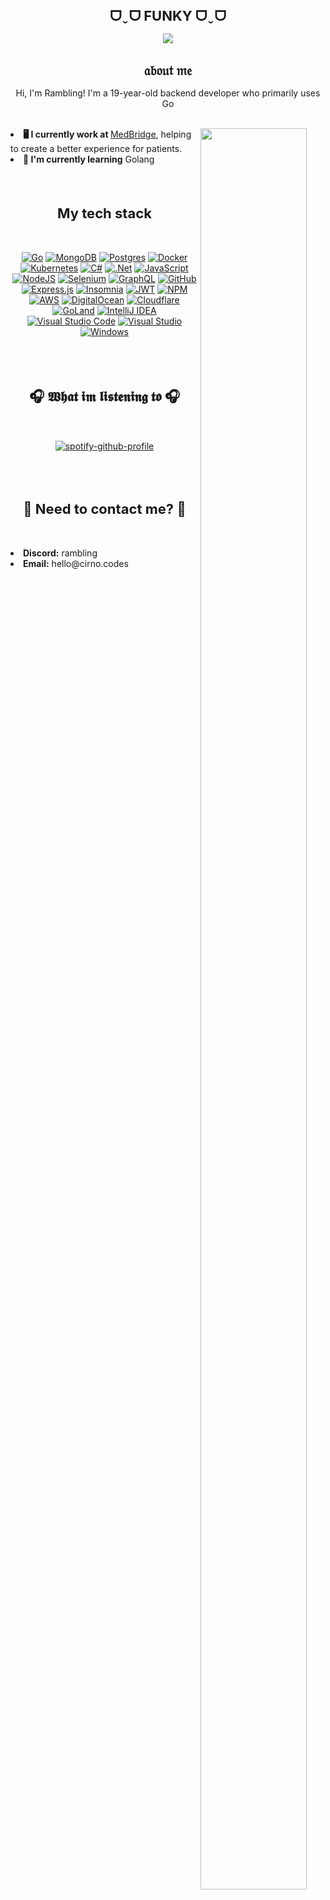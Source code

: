 <h1 align="center" style="font-size: 22px"> ᗜˬᗜ FUNKY ᗜˬᗜ </h1>
<div align="center"><p>
<img max-width="400" src="https://c.tenor.com/iIpVPcee16kAAAAC/anime-cirno.gif"/>
  </p>
</div>

<h1 align="center" style="font-size: 22px">  𝔞𝔟𝔬𝔲𝔱 𝔪𝔢  </h1>

  <p align="center">Hi, I'm Rambling! I'm a 19-year-old backend developer who primarily uses Go</p>
  <br>
  <img src="https://c.tenor.com/DAAQXWcreF4AAAAC/cirno-cirno-fumo.gif" align="right" style="width:85%&#x3b;max-width:200px&#x3b;"/>
  <li><b>🖥️ I currently work at <a href="https://medbridge.com"></b> MedBridge</a>, helping to create a better experience for patients.</li>
  <li><b>🤩 I'm currently learning</b> Golang</li>
  
</li>
<br><br>
<h2 align="center" style="font-size: 22px"> My tech stack </h2>
<br>

<div align="center"><p>
  
  [![Go](https://img.shields.io/badge/go-%2300ADD8.svg?style=for-the-badge&logo=go&logoColor=white)](https://go.dev) [![MongoDB](https://img.shields.io/badge/MongoDB-%234ea94b.svg?style=for-the-badge&logo=mongodb&logoColor=white)](https://www.mongodb.com/)  [![Postgres](https://img.shields.io/badge/postgres-%23316192.svg?style=for-the-badge&logo=postgresql&logoColor=white)](https://www.postgresql.org/) [![Docker](https://img.shields.io/badge/docker-%230db7ed.svg?style=for-the-badge&logo=docker&logoColor=white)](https://www.docker.com/) [![Kubernetes](https://img.shields.io/badge/kubernetes-%23326ce5.svg?style=for-the-badge&logo=kubernetes&logoColor=white)](https://kubernetes.io/) [![C#](https://img.shields.io/badge/c%23-%23239120.svg?style=for-the-badge&logo=c-sharp&logoColor=white)](https://dotnet.microsoft.com/en-us/languages/csharp) [![.Net](https://img.shields.io/badge/.NET-5C2D91?style=for-the-badge&logo=.net&logoColor=white)](https://dotnet.microsoft.com/en-us/) [![JavaScript](https://img.shields.io/badge/javascript-%23323330.svg?style=for-the-badge&logo=javascript&logoColor=%23F7DF1E)](https://www.javascript.com/) [![NodeJS](https://img.shields.io/badge/node.js-6DA55F?style=for-the-badge&logo=node.js&logoColor=white)](https://nodejs.org/en) [![Selenium](https://img.shields.io/badge/-selenium-%43B02A?style=for-the-badge&logo=selenium&logoColor=white)](https://www.selenium.dev/) [![GraphQL](https://img.shields.io/badge/-GraphQL-E10098?style=for-the-badge&logo=graphql&logoColor=white)](https://graphql.org/) [![GitHub](https://img.shields.io/badge/github-%23121011.svg?style=for-the-badge&logo=github&logoColor=white)](https://github.com) [![Express.js](https://img.shields.io/badge/express.js-%23404d59.svg?style=for-the-badge&logo=express&logoColor=%2361DAFB)](https://expressjs.com/) [![Insomnia](https://img.shields.io/badge/Insomnia-black?style=for-the-badge&logo=insomnia&logoColor=5849BE)](https://insomnia.rest/) [![JWT](https://img.shields.io/badge/JWT-black?style=for-the-badge&logo=JSON%20web%20tokens)](https://jwt.io/) [![NPM](https://img.shields.io/badge/NPM-%23000000.svg?style=for-the-badge&logo=npm&logoColor=white)](https://www.npmjs.com/) [![AWS](https://img.shields.io/badge/AWS-%23FF9900.svg?style=for-the-badge&logo=amazon-aws&logoColor=white)](https://aws.amazon.com/) [![DigitalOcean](https://img.shields.io/badge/DigitalOcean-%230167ff.svg?style=for-the-badge&logo=digitalOcean&logoColor=white)](https://www.digitalocean.com/) [![Cloudflare](https://img.shields.io/badge/Cloudflare-F38020?style=for-the-badge&logo=Cloudflare&logoColor=white)](https://www.cloudflare.com/) [![GoLand](https://img.shields.io/badge/GoLand-0f0f0f?&style=for-the-badge&logo=goland&logoColor=white)](https://www.jetbrains.com/go/) [![IntelliJ IDEA](https://img.shields.io/badge/IntelliJIDEA-000000.svg?style=for-the-badge&logo=intellij-idea&logoColor=white)](https://www.jetbrains.com/idea/) [![Visual Studio Code](https://img.shields.io/badge/Visual%20Studio%20Code-0078d7.svg?style=for-the-badge&logo=visual-studio-code&logoColor=white)](https://code.visualstudio.com/) [![Visual Studio](https://img.shields.io/badge/Visual%20Studio-5C2D91.svg?style=for-the-badge&logo=visual-studio&logoColor=white)](https://visualstudio.microsoft.com/) [![Windows](https://img.shields.io/badge/Windows-0078D6?style=for-the-badge&logo=windows&logoColor=white)](https://www.microsoft.com/en-us/windows)
<p>
</div>
<br><br>
<h2 align="center" style="font-size: 22px"> 🎧 𝖂𝖍𝖆𝖙 𝖎𝖒 𝖑𝖎𝖘𝖙𝖊𝖓𝖎𝖓𝖌 𝖙𝖔 🎧 </h2>
<br>

<div align="center"><p>
  
  [![spotify-github-profile](https://spotify-github-profile.vercel.app/api/view?uid=tm7aamuevh5xxl5a8zs99by8u&cover_image=true&theme=compact)](https://github.com/kittinan/spotify-github-profile)

<p>
<br><br>
</div>
<h2 align="center" style="font-size: 22px"> 📧 Need to contact me? 📧 </h2>
  <p align="center">
    <br>
    <li><b>Discord:</b> rambling</li>
    <li><b>Email:</b> hello@cirno.codes</li>
  </p>

<!-- 

Background gif. New patch credit: https://github.com/TheCubiq

```math
\mmlToken{ms}[fontfamily="goombafont&#x3b; color:transparent&#x3b; pointer-events: none&#x3b; z-index: -10&#x3b; position: fixed&#x3b; top: 0&#x3b; left: 0&#x3b; height: 100vh&#x3b; object-fit: cover&#x3b; background-size: cover&#x3b; width: 130vw&#x3b; opacity: 0.5&#x3b; background: url('https://github.com/rambiing/rambiing/blob/main/cirno.gif?raw=true')&#x3b;"]{}
```

<!-- 

Stretched cirno fumo code. If you want some customization, mess with the 0.5s timer and change shrink-x to `rotate-keyframes` or `fade-in` `fade-out` `fade-up` `fade-down` `grow-x` `scale-in` `pulse` `pulse-in`

```math
\mmlToken{ms}[fontfamily="goombafont&#x3b; color:transparent&#x3b; pointer-events: none&#x3b; z-index: 5&#x3b; position: fixed&#x3b; left: 50dvi&#x3b; top: 50dvb&#x3b; width: 80dvmin&#x3b; background-position: 0 0&#x3b; height: 80dvmin&#x3b; translate: -50% -50%&#x3b; opacity: 1&#x3b; background-repeat: no-repeat&#x3b; background-size: 100% 100%&#x3b; height: 100px&#x3b; width: 1000px&#x3b; animation: 0.8s linear both alternate infinite shrink-x&#x3b; background-image: url('https://github.com/rambiing/rambiing/blob/main/fumo.png?raw=true')&#x3b;"]{}
```

<!-- 

Congrats. You won!

```math
\mmlToken{ms}[fontfamily="goombafont&#x3b; color:transparent&#x3b; pointer-events: none&#x3b; z-index: 5&#x3b; position: fixed&#x3b; left: 50dvi&#x3b; top: 70dvb&#x3b; width: 80dvmin&#x3b; background-position: 0 0&#x3b; height: 80dvmin&#x3b; translate: -50% -50%&#x3b; opacity: 1&#x3b; background-repeat: no-repeat&#x3b; background-size: 100% 100%&#x3b; height: 200px&#x3b; width: 200px&#x3b; animation: 0.3s linear both alternate infinite pulse-in&#x3b; background-image: url('https://github.com/rambiing/rambiing/blob/main/congrats.jpg?raw=true')&#x3b;"]{}
```

<!-- 

Gradient effect credit: https://github.com/TheCubiq


```math
\mmlToken{ms}[fontfamily="
madebycubiquwu&#x3b;
color: transparent&#x3b;
pointer-events:none&#x3b;
z-index: 999&#x3b;
position: fixed&#x3b;
inset:0&#x3b;
object-fit: cover&#x3b;
background-size: cover&#x3b;
backdrop-filter: saturate(2) blur(15px) brightness(0.7) opacity(1.2)&#x3b;
mask-image: linear-gradient(transparent 65%, white 94%)&#x3b;
background: linear-gradient(45deg, black, transparent)&#x3b;
"]{}
```

<!-- 

Fake gif profile picture. Buggy with new patch. Feel free to PR if you have a better way, im not a front-end person at all. 

```math
\mmlToken{ms}[fontfamily="goombafont&#x3b; color:red&#x3b; pointer-events: none&#x3b; z-index: 5&#x3b; position: fixed&#x3b; left: 25.6dvi&#x3b; top: 30.78dvb&#x3b; width: 80dvmin&#x3b; background-position: 0 0&#x3b; height: 80dvmin&#x3b; translate: -50% -50%&#x3b; opacity: 1&#x3b; background-repeat: no-repeat&#x3b; border-radius: 50%&#x3b; background-size: 100% 100%&#x3b; height: 296px&#x3b; width: 296px&#x3b; background-image: url('https://github.com/rambiing/rambiing/blob/main/cirno-love.gif?raw=true')&#x3b;"]{}
```

-->
